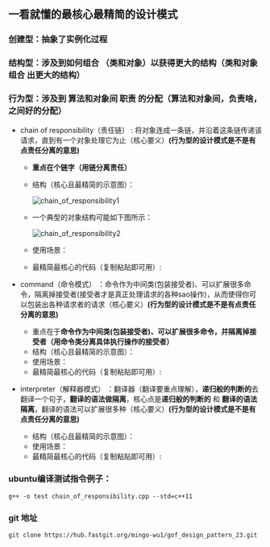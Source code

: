## 一看就懂的最核心最精简的设计模式

### 创建型：抽象了实例化过程

### 结构型：涉及到如何组合 （类和对象）以获得更大的结构（类和对象 组合 出更大的结构）

### 行为型：涉及到 算法和对象间 职责 的分配（算法和对象间，负责啥，之间好的分配）

- chain of responsibility（责任链） : 将对象连成一条链，并沿着这条链传递该请求，直到有一个对象处理它为止（核心要义）**(行为型的设计模式是不是有点责任分离的意思)**

  - **重点在个链字（用链分离责任）**
  - 结构（核心且最精简的示意图）：

    ![chain_of_responsibility1](/home/victor/workspace/73_design_pattern/gof_design_pattern_23/images/chain_of_responsibility1.png)
  - 一个典型的对象结构可能如下图所示：

    ![chain_of_responsibility2](/home/victor/workspace/73_design_pattern/gof_design_pattern_23/images/chain_of_responsibility2.png)
  - 使用场景：
  - 最精简最核心的代码（复制粘贴即可用）:
- command（命令模式） ：命令作为中间类(包装接受者)、可以扩展很多命令，隔离掉接受者(接受者才是真正处理请求的各种sao操作)，从而使得你可以包装出各种请求者的请求（核心要义）**(行为型的设计模式是不是有点责任分离的意思)**

  - 重点在于**命令作为中间类(包装接受者)、可以扩展很多命令，并隔离掉接受者（用命令类分离具体执行操作的接受者）**
  - 结构（核心且最精简的示意图）：
  - 使用场景：
  - 最精简最核心的代码（复制粘贴即可用）:
- interpreter（解释器模式） ：翻译器（翻译要重点理解），**递归般的判断的**去翻译一个句子，**翻译的语法做隔离**，核心点是**递归般的判断的** 和 **翻译的语法隔离**，翻译的语法可以扩展很多种（核心要义）**(行为型的设计模式是不是有点责任分离的意思)**

  - 结构（核心且最精简的示意图）：
  - 使用场景：
  - 最精简最核心的代码（复制粘贴即可用）:

### ubuntu编译测试指令例子：

```
g++ -o test chain_of_responsibility.cpp --std=c++11
```

### git 地址

```
git clone https://hub.fastgit.org/mingo-wu1/gof_design_pattern_23.git
```
